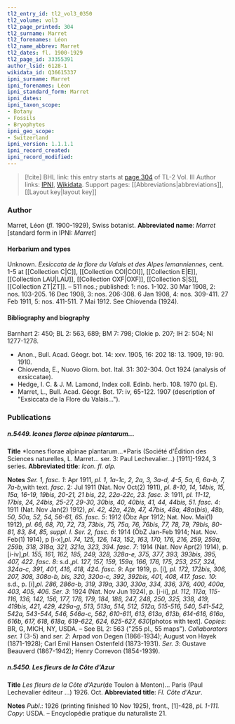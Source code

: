 ```yaml
---
tl2_entry_id: tl2_vol3_0350
tl2_volume: vol3
tl2_page_printed: 304
tl2_surname: Marret
tl2_forenames: Léon
tl2_name_abbrev: Marret
tl2_dates: fl. 1900-1929
tl2_page_id: 33355391
author_lsid: 6128-1
wikidata_id: Q36615337
ipni_surname: Marret
ipni_forenames: Léon
ipni_standard_form: Marret
ipni_dates: 
ipni_taxon_scope: 
- Botany
- Fossils
- Bryophytes
ipni_geo_scope: 
- Switzerland
ipni_version: 1.1.1.1
ipni_record_created: 
ipni_record_modified:
---
```


> [!cite] BHL link: this entry starts at [page 304](https://www.biodiversitylibrary.org/page/33355391) of TL-2 Vol. III
> Author links: [IPNI](https://www.ipni.org/a/6128-1), [Wikidata](https://www.wikidata.org/wiki/Q36615337). Support pages: [[Abbreviations|abbreviations]], [[Layout key|layout key]]

### Author

Marret, Léon (*fl*. 1900-1929), Swiss botanist. 
**Abbreviated name**: *Marret* \[standard form in IPNI: *Marret*\]

#### Herbarium and types

Unknown. *Exsiccata de la flore du Valais et des Alpes lemanniennes*, cent. 1-5 at [[Collection C|C]], [[Collection COI|COI]], [[Collection E|E]], [[Collection LAU|LAU]], [[Collection OXF|OXF]], [[Collection S|S]], [[Collection ZT|ZT]]. – 511 nos.; published: 1: nos. 1-102. 30 Mar 1908, 2: nos. 103-205. 16 Dec 1908, 3: nos. 206-308. 6 Jan 1908, 4: nos. 309-411. 27 Feb 1911, 5: nos. 411-511. 7 Mai 1912. See Chiovenda (1924).

#### Bibliography and biography

Barnhart 2: 450; BL 2: 563, 689; BM 7: 798; Clokie p. 207; IH 2: 504; NI 1277-1278.
- Anon., Bull. Acad. Géogr. bot. 14: xxv. 1905, 16: 202 18: 13. 1909, 19: 90. 1910.
- Chiovenda, E., Nuovo Giorn. bot. Ital. 31: 302-304. Oct 1924 (analysis of exsiccatae).
- Hedge, I. C. & J. M. Lamond, Index coll. Edinb. herb. 108. 1970 (pl. E).
- Marret, L., Bull. Acad. Géogr. Bot. 17: iv, 65-122. 1907 (description of "Exsiccata de la Flore du Valais...").

### Publications

##### n.5449. Icones florae alpinae plantarum...

**Title**
*Icones florae alpinae plantarum...*Paris (Société d'Édition des Sciences naturelles, L. Marret... ser. 3: Paul Lechevalier...) \[1911\]-1924, 3 series.
**Abbreviated title**: *Icon. fl. alp.*

**Notes**
*Ser. 1, fasc. 1*: Apr 1911, *pl. 1, 1a-1c, 2, 2a, 3, 3a-d, 4-5, 5a, 6, 6a-b, 7, 7a-b*,with text.
*fasc*. 2: Jul 1911 (Nat. Nov Oct(2) 1911), *pl. 8-10, 14, 14bis, 15, 15a, 16-19, 19bis, 20-21, 21 bis, 22, 22a-22c, 23.*
*fasc. 3*: 1911, *pl. 11-12, 17bis, 24, 24bis, 25-27, 29-30, 30bis, 40, 40bis, 41, 44, 44bis, 51.*
*fasc. 4*: 1911 (Nat. Nov Jan(2) 1912), *pl. 42, 42a, 42b, 47, 47bis, 48a, 48a*(*bis*), *48b, 50, 50a, 52, 54, 56-61, 65.*
*fasc. 5*: 1912 (Öbz Apr 1912; Nat. Nov. Mai(1) 1912), *pl. 66, 68, 70, 72, 73, 73bis, 75, 75a, 76, 76bis, 77, 78, 79, 79bis, 80-81, 83, 84, 85, suppl. I.*
*Ser. 2, fasc. 6*: 1914 (ÖbZ Jan-Feb 1914; Nat. Nov. Feb(1) 1914), p \[i-x\],*pl. 74, 125, 126, 143, 152, 163, 170, 176, 216, 259, 259a, 259b, 318, 318a, 321, 321a, 323, 394.*
*fasc. 7*: 1914 (Nat. Nov Apr(2) 1914), p. \[i-iv\],*pl. 155, 161, 162, 185, 249, 328, 328a-e, 375, 377, 393, 393bis, 395, 407, 422.*
*fasc. 8*: s.d.,*pl. 127, 157, 159, 159a, 166, 176, 175, 253, 257, 324, 324a-c, 391, 401, 416, 418, 424.*
*fasc. 9*: Apr 1919, p. \[i\]*, pl. 172, 172bis, 306, 207, 308, 308a-b, bis, 320, 320a-c, 392, 392bis, 401, 408, 417.*
*fasc. 10*: s.d., p. \[i\],*pl. 286, 286a-b, 319, 319a, 330, 330a, 334, 336, 376, 400, 400a, 403, 405, 406.*
*Ser. 3*: 1924 (Nat. Nov Jun 1924), p. \[i-ii\], *pl*. *112, 112a, 115-116, 136, 142, 156, 177, 178, 179, 184, 188, 247, 248, 250, 325, 338, 419, 419bis, 421, 429, 429a-g, 513, 513a, 514, 512, 512a, 515-516, 540, 541-542, 542a, 543-544, 546, 546a-c, 562, 610-611, 613, 613a, 613b, 614-616, 616a, 616b, 617, 618, 618a, 619-622, 624, 625-627, 630*\[photos with text\].
*Copies*: BR, G, MICH, NY, USDA. – See BL 2: 563 ("255 pl., 55 maps"). *Collaborators ser. 1* (3-5) and *ser. 2*: Arpad von Degen (1866-1934); August von Hayek (1871-1928); Carl Emil Hansen Ostenfeld (1873-1931). *Ser. 3*: Gustave Beauverd (1867-1942); Henry Correvon (1854-1939).

##### n.5450. Les fleurs de la Côte d'Azur

**Title**
*Les fleurs de la Côte d'Azur*(de Toulon à Menton)... Paris (Paul Lechevalier éditeur ...) 1926. Oct.
**Abbreviated title**: *Fl. Côte d'Azur*.

**Notes**
*Publ*.: 1926 (printing finished 10 Nov 1925), front., \[1\]-428, *pl. 1-111. Copy*: USDA. – Encyclopédie pratique du naturaliste 21.

